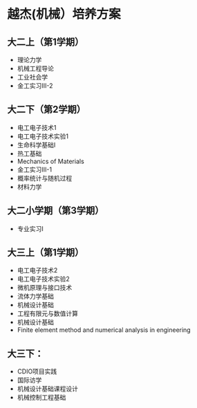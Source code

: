 # 越杰(机械）培养方案

## 大二上（第1学期）
- 理论力学
- 机械工程导论
- 工业社会学
- 金工实习Ⅲ-2

## 大二下（第2学期）
- 电工电子技术1
- 电工电子技术实验1
- 生命科学基础Ⅰ
- 热工基础
- Mechanics of Materials
- 金工实习Ⅲ-1
- 概率统计与随机过程
- 材料力学

## 大二小学期（第3学期）
- 专业实习Ⅰ

## 大三上（第1学期）
- 电工电子技术2
- 电工电子技术实验2
- 微机原理与接口技术
- 流体力学基础
- 机械设计基础
- 工程有限元与数值计算
- 机械设计基础
- Finite element method and numerical analysis in engineering

## 大三下：
- CDIO项目实践
- 国际访学
- 机械设计基础课程设计
- 机械控制工程基础

